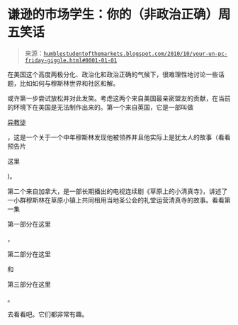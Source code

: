 <!--yml

分类：未分类

日期：2024-05-18 04:32:42

-->

# 谦逊的市场学生：你的（非政治正确）周五笑话

> 来源：[`humblestudentofthemarkets.blogspot.com/2010/10/your-un-pc-friday-giggle.html#0001-01-01`](https://humblestudentofthemarkets.blogspot.com/2010/10/your-un-pc-friday-giggle.html#0001-01-01)

在美国这个高度两极分化、政治化和政治正确的气候下，很难理性地讨论一些话题，比如如何与穆斯林世界和社区和解。

或许第一步尝试放松并对此发笑。考虑这两个来自美国最亲密盟友的贡献，在当前的环境下在美国是无法制作出来的。第一个来自英国，它是一部叫做

[异教徒](http://infidelmovie.com/#/about-the-film/)

，这是一个关于一个中年穆斯林发现他被领养并且他实际上是犹太人的故事（看看预告片

这里

)。

第二个来自加拿大，是一部长期播出的电视连续剧《草原上的小清真寺》，讲述了一小群穆斯林在草原小镇上共同租用当地圣公会的礼堂运营清真寺的故事。看看第一集

第一部分在这里

，

第二部分在这里

和

第三部分在这里

。

去看看吧。它们都非常有趣。
